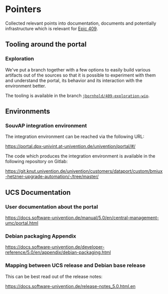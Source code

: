 # Pointers

Collected relevant points into documentation, documents and potentially
infrastructure which is relevant for [Epic
409](https://git.knut.univention.de/groups/univention/-/epics/409).


## Tooling around the portal

### Exploration

We've put a branch together with a few options to easily build various artifacts
out of the sources so that it is possible to experiment with them and understand
the portal, its behavior and its interaction with the environment better.

The tooling is available in the branch
[`jbornhold/409-exploration-wip`](https://git.knut.univention.de/univention/components/univention-portal/-/tree/jbornhold/409-exploration-wip).


## Environments

### SouvAP integration environment

The integration environment can be reached via the following URL:

<https://portal.dpx-univint.at-univention.de/univention/portal/#/>

The code which produces the integration environment is available in the
following repository on Gitlab:

<https://git.knut.univention.de/univention/customers/dataport/custom/bmiux-hetzner-upgrade-automation/-/tree/master/>


## UCS Documentation


### User documentation about the portal

<https://docs.software-univention.de/manual/5.0/en/central-management-umc/portal.html>


### Debian packaging Appendix

<https://docs.software-univention.de/developer-reference/5.0/en/appendix/debian-packaging.html>


### Mapping between UCS release and Debian base release

This can be best read out of the release notes:

<https://docs.software-univention.de/release-notes_5.0.html.en>
